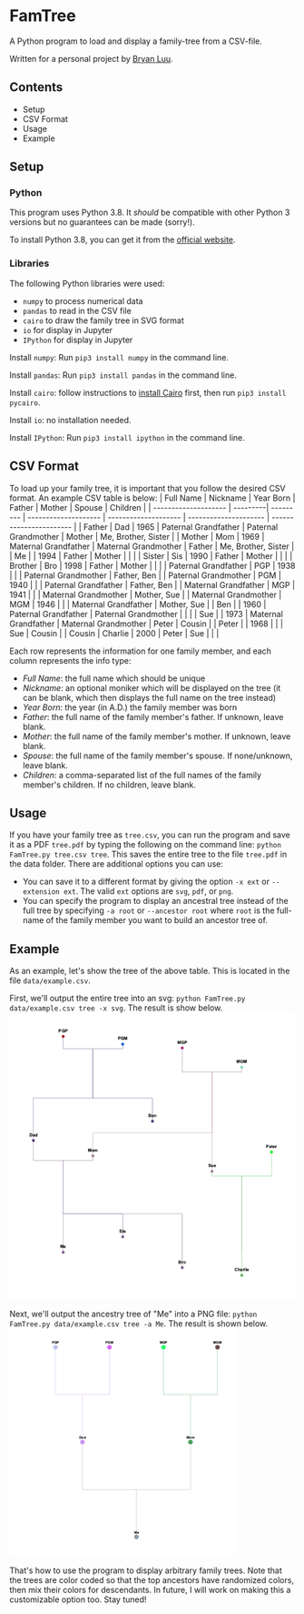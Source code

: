 # FamTree
A Python program to load and display a family-tree from a CSV-file.

Written for a personal project by [Bryan Luu](https://github.com/bryanluu).

## Contents
- Setup
- CSV Format
- Usage
- Example

## Setup
### Python
This program uses Python 3.8. It _should_ be compatible with other Python 3 versions but no guarantees can be made (sorry!).

To install Python 3.8, you can get it from the [official website](https://www.python.org/downloads/).
### Libraries
The following Python libraries were used:
- `numpy` to process numerical data
- `pandas` to read in the CSV file
- `cairo` to draw the family tree in SVG format
- `io` for display in Jupyter
- `IPython` for display in Jupyter

Install `numpy`:
Run `pip3 install numpy` in the command line.

Install `pandas`:
Run `pip3 install pandas` in the command line.

Install `cairo`:
follow instructions to [install Cairo](https://www.cairographics.org/download/) first, then run `pip3 install pycairo`.

Install `io`: no installation needed.

Install `IPython`:
Run `pip3 install ipython` in the command line.

## CSV Format
To load up your family tree, it is important that you follow the desired CSV format. An example CSV table is below:
| Full Name            | Nickname | Year Born | Father               | Mother               | Spouse                | Children                |
| -------------------- | ---------| --------- | -------------------- | -------------------- | --------------------- | ----------------------- |
| Father               | Dad      | 1965      | Paternal Grandfather | Paternal Grandmother | Mother                | Me, Brother, Sister     |
| Mother               | Mom      | 1969      | Maternal Grandfather | Maternal Grandmother | Father                | Me, Brother, Sister     |
| Me                   |          | 1994      | Father               | Mother 		          |                       |                         |
| Sister               | Sis      | 1990 	    | Father 	             | Mother 		          |                       |                         |
| Brother 	           | Bro      | 1998 	    | Father 	             | Mother 		          |                       |                         |
| Paternal Grandfather | PGP      | 1938      |	                     |                      | Paternal Grandmother  | Father, Ben             |
| Paternal Grandmother | PGM      | 1940      |	                     |                      | Paternal Grandfather  | Father, Ben             |
| Maternal Grandfather | MGP      | 1941      |	                     |                      | Maternal Grandmother  | Mother, Sue             |
| Maternal Grandmother | MGM      | 1946      |	                     |                      | Maternal Grandfather  | Mother, Sue             |
| Ben 	               |          | 1960      | Paternal Grandfather | Paternal Grandmother |                       |                         |
| Sue 	               |          | 1973      | Maternal Grandfather | Maternal Grandmother | Peter                 |	Cousin                  |
| Peter                |          | 1968 		  |                      |                      | Sue                   | Cousin                  |
| Cousin               | Charlie  |	2000      |	Peter                | Sue 		              |                       |                         |

Each row represents the information for one family member, and each column represents the info type:
- *Full Name*: the full name which should be unique
- *Nickname*: an optional moniker which will be displayed on the tree (it can be blank, which then displays the full name on the tree instead)
- *Year Born*: the year (in A.D.) the family member was born
- *Father*: the full name of the family member's father. If unknown, leave blank.
- *Mother*: the full name of the family member's mother. If unknown, leave blank.
- *Spouse*: the full name of the family member's spouse. If none/unknown, leave blank.
- *Children*: a comma-separated list of the full names of the family member's children. If no children, leave blank.

## Usage
If you have your family tree as `tree.csv`, you can run the program and save it as a PDF `tree.pdf` by typing the following on the command line:
`python FamTree.py tree.csv tree`. This saves the entire tree to the file `tree.pdf` in the data folder. There are additional options you can use:
- You can save it to a different format by giving the option `-x ext` or `--extension ext`. The valid `ext` options are `svg`, `pdf`, or `png`.
- You can specify the program to display an ancestral tree instead of the full tree by specifying `-a root` or `--ancestor root` where `root` is
the full-name of the family member you want to build an ancestor tree of.

## Example
As an example, let's show the tree of the above table. This is located in the file `data/example.csv`.

First, we'll output the entire tree into an svg: `python FamTree.py data/example.csv tree -x svg`. The result is show below.
![Example Tree](images/tree.png)

Next, we'll output the ancestry tree of "Me" into a PNG file: `python FamTree.py data/example.csv tree -a Me`. The result is shown below.
![Example Ancestry Tree](images/atree.png)

That's how to use the program to display arbitrary family trees. Note that the trees are color coded so that the top ancestors
have randomized colors, then mix their colors for descendants. In future, I will work on making this a customizable option too. Stay tuned!
